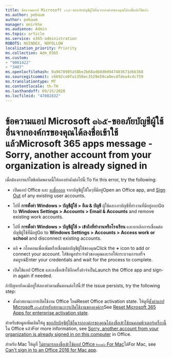 ```yaml
---
title: ข้อความแอป Microsoft ๓๖๕-ขออภัยบัญชีผู้ใช้อื่นจากองค์กรของคุณได้ลงชื่อเข้าใช้แล้ว
ms.author: pebaum
author: pebaum
manager: mnirkhe
ms.audience: Admin
ms.topic: article
ms.service: o365-administration
ROBOTS: NOINDEX, NOFOLLOW
localization_priority: Priority
ms.collection: Adm_O365
ms.custom:
- "9001422"
- "3407"
ms.openlocfilehash: 0a9678905a58be2b68ad60d0d947483671d6b3b8
ms.sourcegitcommit: c6692ce0fa1358ec3529e59ca0ecdfdea4cdc759
ms.translationtype: MT
ms.contentlocale: th-TH
ms.lasthandoff: 09/15/2020
ms.locfileid: "47802832"
---
```

# <a name="microsoft-365-apps-message---sorry-another-account-from-your-organization-is-already-signed-in"></a><span data-ttu-id="273fe-102">ข้อความแอป Microsoft ๓๖๕-ขออภัยบัญชีผู้ใช้อื่นจากองค์กรของคุณได้ลงชื่อเข้าใช้แล้ว</span><span class="sxs-lookup"><span data-stu-id="273fe-102">Microsoft 365 apps message - Sorry, another account from your organization is already signed in</span></span>

<span data-ttu-id="273fe-103">เมื่อต้องการแก้ไขข้อผิดพลาดนี้ให้ลองทำดังต่อไปนี้:</span><span class="sxs-lookup"><span data-stu-id="273fe-103">To fix this error, try the following:</span></span>

- <span data-ttu-id="273fe-104">เปิดแอป Office และ [ลงชื่อออก](https://support.office.com/article/sign-out-of-office-5a20dc11-47e9-4b6f-945d-478cb6d92071) จากบัญชีผู้ใช้ใดๆที่มีอยู่</span><span class="sxs-lookup"><span data-stu-id="273fe-104">Open an Office app, and [Sign Out](https://support.office.com/article/sign-out-of-office-5a20dc11-47e9-4b6f-945d-478cb6d92071) of any existing user accounts.</span></span>

- <span data-ttu-id="273fe-105">ไปที่ **การตั้งค่า Windows > บัญชีผู้ใช้ > อีเม & บัญชี** ผู้ใช้และเอาบัญชีที่ทำงานที่มีอยู่ออก</span><span class="sxs-lookup"><span data-stu-id="273fe-105">Go to **Windows Settings > Accounts > Email & Accounts** and remove existing work accounts.</span></span>

- <span data-ttu-id="273fe-106">ไปที่ **การตั้งค่า Windows > บัญชีผู้ใช้ > เข้าถึงที่ทำงานหรือโรงเรียน** และยกเลิกการเชื่อมต่อบัญชีผู้ใช้ที่มีอยู่</span><span class="sxs-lookup"><span data-stu-id="273fe-106">Go to **Windows Settings > Accounts > Access work or school** and disconnect existing accounts.</span></span> 

- <span data-ttu-id="273fe-107">คลิ **+** กไอคอนเพื่อเพิ่มหรือเชื่อมต่อบัญชีผู้ใช้ของคุณ</span><span class="sxs-lookup"><span data-stu-id="273fe-107">Click the **+** icon to add or connect your account.</span></span> <span data-ttu-id="273fe-108">ใส่ข้อมูลประจำตัวของคุณและรอให้กระบวนการเสร็จสมบูรณ์</span><span class="sxs-lookup"><span data-stu-id="273fe-108">Enter your credentials and wait for the process to complete.</span></span>

- <span data-ttu-id="273fe-109">เปิดใช้แอป Office และลงชื่อเข้าใช้อีกครั้งถ้าจำเป็น</span><span class="sxs-lookup"><span data-stu-id="273fe-109">Launch the Office app and sign-in again if needed.</span></span> 

<span data-ttu-id="273fe-110">ถ้าปัญหายังคงมีอยู่ให้ลองทำตามขั้นตอนต่อไปนี้:</span><span class="sxs-lookup"><span data-stu-id="273fe-110">If the issue persists, try the following step:</span></span> 

- <span data-ttu-id="273fe-111">ตั้งค่าสถานะการเปิดใช้งาน Office ใหม่</span><span class="sxs-lookup"><span data-stu-id="273fe-111">Reset Office activation state.</span></span> <span data-ttu-id="273fe-112">ให้ดูที่[ตั้งค่าแอป Microsoft ๓๖๕สำหรับสถานะการเปิดใช้งานขององค์กร](https://docs.microsoft.com/office365/troubleshoot/activation/reset-office-365-proplus-activation-state)</span><span class="sxs-lookup"><span data-stu-id="273fe-112">See [Reset Microsoft 365 Apps for enterprise activation state](https://docs.microsoft.com/office365/troubleshoot/activation/reset-office-365-proplus-activation-state).</span></span>

<span data-ttu-id="273fe-113">สำหรับข้อมูลเพิ่มเติมให้ดู [ขออภัยบัญชีผู้ใช้อื่นจากองค์กรของคุณได้ลงชื่อเข้าใช้บนคอมพิวเตอร์เครื่องนี้](https://docs.microsoft.com/office/troubleshoot/error-messages/another-account-already-signed-in) ใน Office แล้ว</span><span class="sxs-lookup"><span data-stu-id="273fe-113">For more information, see [Sorry, another account from your organization is already signed in on this computer](https://docs.microsoft.com/office/troubleshoot/error-messages/another-account-already-signed-in) in Office.</span></span>

<span data-ttu-id="273fe-114">สำหรับ Mac ให้ดูที่ [ไม่สามารถลงชื่อเข้าใช้แอป Office ๒๐๑๖ For Mac](https://docs.microsoft.com/office365/troubleshoot/authentication/sign-in-to-office-2016-for-mac-fail)ได้</span><span class="sxs-lookup"><span data-stu-id="273fe-114">For Mac, see [Can't sign in to an Office 2016 for Mac app](https://docs.microsoft.com/office365/troubleshoot/authentication/sign-in-to-office-2016-for-mac-fail).</span></span>
